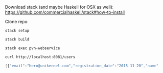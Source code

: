 Download stack (and maybe Haskell for OSX as well): https://github.com/commercialhaskell/stack#how-to-install

Clone repo

```bash
stack setup

stack build

stack exec pvn-webservice

curl http://localhost:8081/users
```

```javascript
[{"email":"hero@unikernel.com","registration_date":"2015-11-20","name":"Jim Sandridge"},{"email":"pooppoop@unicorn.com","registration_date":"2015-11-20","name":"Tim Ferrell"}]
```


